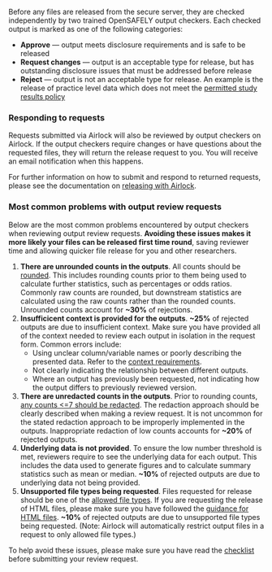 Before any files are released from the secure server, they are checked independently by two trained OpenSAFELY output checkers. Each checked output is marked as one of the following categories:

* **Approve** — output meets disclosure requirements and is safe to be released
* **Request changes** — output is an acceptable type for release, but has outstanding disclosure issues that must be addressed before release
* **Reject** — output is not an acceptable type for release. An example is the release of practice level data which does not meet the [permitted study results policy](https://www.opensafely.org/policies-for-researchers/#permitted-study-results-policy)

### Responding to requests
Requests submitted via Airlock will also be reviewed by output checkers on Airlock. If
the output checkers require changes or have questions about the requested files, they
will return the release request to you. You will receive an email notification when this happens.

For further information on how to submit and respond to returned requests, please see the
documentation on [releasing with Airlock](../using-opensafely/viewing-and-releasing-outputs/viewing-and-releasing-with-airlock/index.md).

### Most common problems with output review requests

Below are the most common problems encountered by output checkers when reviewing output review requests. **Avoiding these issues makes it more likely your files can be released first time round**, saving reviewer time and allowing quicker file release for you and other researchers.

1. **There are unrounded counts in the outputs**. All counts should be [rounded](sdc.md#rounding-counts). This includes rounding counts prior to them being used to calculate further statistics, such as percentages or odds ratios. Commonly raw counts are rounded, but downstream statistics are calculated using the raw counts rather than the rounded counts. Unrounded counts account for **~30%** of rejections.
2. **Insufficicent context is provided for the outputs**. **~25%** of rejected outputs are due to insufficient context. Make sure you have provided all of the context needed to review each output in isolation in the request form. Common errors include:
    * Using unclear column/variable names or poorly describing the presented data. Refer to the [context requirements](requesting-file-release.md#context-and-controls).
    * Not clearly indicating the relationship between different outputs.
    * Where an output has previously been requested, not indicating how the output differs to previously reviewed version.
3. **There are unredacted counts in the outputs**. Prior to rounding counts, [any counts <=7 should be redacted](sdc.md#redacting-counts-less-than-or-equal-to-7). The redaction approach should be clearly described when making a review request. It is not uncommon for the stated redaction approach to be improperly implemented in the outputs. Inappropriate redaction of low counts accounts for **~20%** of rejected outputs.
4. **Underlying data is not provided**. To ensure the low number threshold is met, reviewers require to see the underlying data for each output. This includes the data used to generate figures and to calculate summary statistics such as mean or median. **~10%** of rejected outputs are due to underlying data not being provided.
5. **Unsupported file types being requested**. Files requested for release should be one of the [allowed file types](requesting-file-release.md#allowed-file-types). If you are requesting the release of HTML files, please make sure you have followed the [guidance for HTML files](requesting-file-release.md#allowed-file-types). **~10%** of rejected outputs are due to unsupported file types being requested. (Note: Airlock will automatically restrict output files in a request to only allowed file types.)

To help avoid these issues, please make sure you have read the [checklist](requesting-file-release.md#checklist) before submitting your review request.
